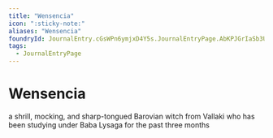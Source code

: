 ```yaml
---
title: "Wensencia"
icon: ":sticky-note:"
aliases: "Wensencia"
foundryId: JournalEntry.cGsWPn6ymjxD4Y5s.JournalEntryPage.AbKPJGrIaSb3UV59
tags:
  - JournalEntryPage
---
```


# Wensencia
a shrill, mocking, and sharp-tongued Barovian witch from Vallaki who has been studying under Baba Lysaga for the past three months